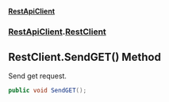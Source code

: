 #### [RestApiClient](./index.md 'index')
### [RestApiClient](./RestApiClient.md 'RestApiClient').[RestClient](./RestApiClient-RestClient.md 'RestApiClient.RestClient')
## RestClient.SendGET() Method
Send get request.  
```csharp
public void SendGET();
```
